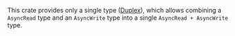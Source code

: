This crate provides only a single type ([Duplex](https://docs.rs/tokio-duplex/latest/tokio-duplex/struct.Duplex.html)), which allows combining a `AsyncRead` type and an `AsyncWrite` type into a single `AsyncRead + AsyncWrite` type.